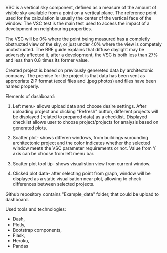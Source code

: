 VSC is a vertical sky component, defined as a measure of the amount of visible sky available from a point on a vertical plane. The reference point used for the calculation is usually the center of the vertical face of the window. The VSC test is the main test used to access the impact of a development on neighbouring properties. 

The VSC will be 0% where the point being measured has a completly obstructed view of the sky, or just under 40% where the view is competely unobstructed. 
The BRE guide explains that diffuse daylight may be adversely affected it, after a development, the VSC is both less than 27% and less than 0.8 times its former value.

Created project is based on previously genereted data by architectonic company. The premise for the project is that data has been sent as appropriate ZIP format (excel files and .jpeg photos) and files have been named properly.

Elements of dashboard:
1. Left menu- allows upload data and choose desire settings. After uploading project and clicking "Refresh" button, different projects will be displayed (related to prepared data) as a checklist. Displayed checklist allows user to choose project/projects for analysis based on generated plots.

2. Scatter plot- shows differen windows, from buildings surounding architectonic project and the color indicates whether the selected window meets the VSC parameter requirements or not. Value from Y axis can be choose from left menu bar.

3. Scatter plot tool tip- shows visualistion view from current window.

4. Clicked plot data- after selecting point from graph, window will be displayed as a static visualisation near plot, allowing to check differences between selected projects.

Github repository contains "Example_data" folder, that could be upload to dashboard.

Used tools and technologies:
- Dash,
- Plotly,
- Bootstrap components,
- Flask,
- Heroku,
- Pandas
